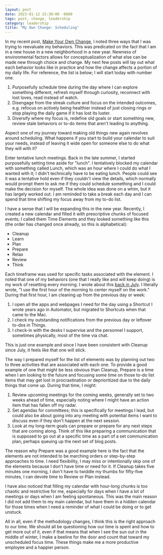 ```yaml
---
layout: post
date: 2023-01-12 15:30:00 -0600
tags: post, change, leadership
category: leadership
title: "My Own Change: Scheduling"
---
```


In my recent post, [Make Your Own Change](/2023/01/make-your-own-change), I noted three ways that I was trying to reevaluate my behaviors. This was predicated on the fact that I am in a new house in a new neighborhood in a new year. Newness of environmental factors allows for conceptualization of what else can be made new through choice and change. My next few posts will lay out what each behavior looks like in practice and how the change affects a portion of my daily life. For reference, the list is below; I will start today with number one.

1. Purposefully schedule time during the day where I can explore something different, refresh myself through curiosity, reconnect with lost loves, read instead of watch.
2. Disengage from the streak culture and focus on the intended outcomes, e.g. refocus on actively being healthier instead of just closing rings or stop playing the daily game if it has lost its luster.
3. Diversify where my focus is, redefine old goals or start something new, review stale behaviors or to-do items that aren't leading to anything.

Aspect one of my journey toward making old things new again revolves around scheduling. What happens if you start to build your calendar to suit your needs, instead of leaving it wide open for someone else to do what they will with it?

Enter tentative lunch meetings. Back in the late summer, I started purposefully setting time aside for "lunch". I tentatively blocked my calendar with something called Lunch, which was an hour where I could do what I wanted with it; I didn't technically have to be eating lunch. People could see it was a tentative hold even if they couldn't view the details, which normally would prompt them to ask me if they could schedule something and I could make the decision for myself. The whole idea was done on a whim, but it has largely worked out. I am reminded to take a break each day and I can spend that time shifting my focus away from my to-do list.

I have a sense that I will be expanding this in the new year. Recently, I created a new calendar and filled it with prescriptive chunks of focused events; I called them Time Elements and they looked something like this (the order has changed once already, so this is alphabetical):

* Cleanup
* Learn
* Plan
* Prepare
* Relax
* Review
* Think

Each timeframe was used for specific tasks associated with the element. I noted that one of my behaviors (one that I really like and will keep doing) is my work of resetting every morning. I wrote about this [back in July](/2022/07/small-behaviors-can-lead-to-big-changes). I literally wrote, "I use the first hour of the morning to center myself on the work." During that first hour, I am cleaning up from the previous day or week:

 1. I open all the apps and webpages I need for the day using a Shortcut I wrote years ago in Automator, but migrated to Shortcuts when that came to the Mac.
 2. I check my outstanding notifications from the previous day or leftover to-dos in Things.
 3. I check-in with the desks I supervise and the personnel I support, sometimes physically, most of the time via chat.

This is just one example and since I have been consistent with Cleanup since July, it feels like that one will stick.

The way I prepared myself for the list of elements was by planning out two to three activities that are associated with each one. To provide a good example of one that might be less obvious than Cleanup, Prepare is a time when I am looking to the future and focusing some time on those to-do list items that may get lost in procrastination or deprioritized due to the daily things that come up. During that time, I might:

1. Review upcoming meetings for the coming weeks, generally set to two weeks ahead of time, especially noting where I might have an action item that has fallen off my radar.
2. Set agendas for committees; this is specifically for  meetings I lead, but could also be about going into any meeting with potential items I want to discuss even if they don't happen at the next session.
3. Look at my long-term goals can prepare or prepare for any next steps that are coming along. Think of this like preparing a communication that is supposed to go out at a specific time as a part of a set communication plan; perhaps queuing up the next set of blog posts.

The reason why Prepare was a good example here is the fact that the elements are not intended to be marching orders or step-by-step approaches to time. I need flexibility, I may miss or intentionally skip one of the elements because I don't have time or need for it. If Cleanup takes five minutes one morning, I don't have to twiddle my thumbs for fifty-five minutes, I can devote time to Review or Plan instead.

I have also noticed that filling my calendar with hour-long chunks is too chaotic and restrictive for me, especially for days when I have a lot of meetings or days when I am feeling spontaneous. This was the main reason I did not add them to my main calendar, but have them in a hidden calendar for those times when I need a reminder of what I could be doing or to get unstuck.

All in all, even if the methodology changes, I think this is the right approach to our time. We should all be questioning how our time is spent and how to get more out of it, even if that means that when I see the sun out in the middle of winter, I make a beeline for the door and count that toward my unscheduled focus time. These things make me a more productive employee and a happier person.